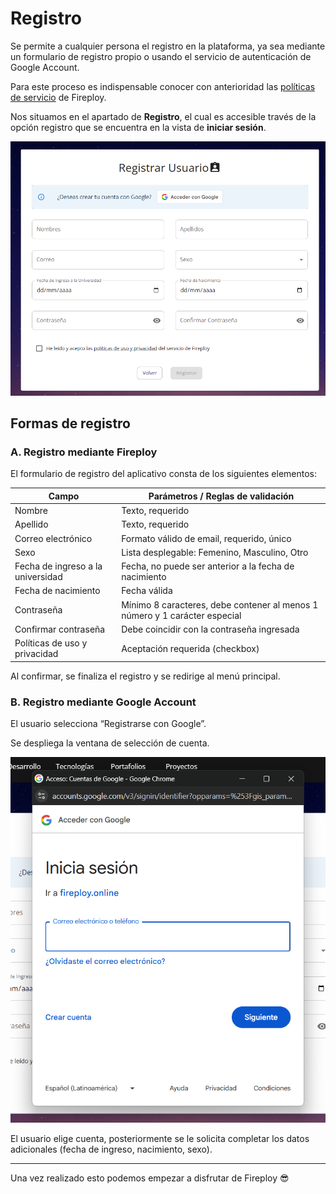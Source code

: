 # Registro

Se permite a cualquier persona el registro en la plataforma, ya sea mediante un formulario de registro propio o usando el servicio de autenticación de Google Account.

Para este proceso es indispensable conocer con anterioridad las [políticas de servicio](../politicas-servicio/index.md) de Fireploy.

Nos situamos en el apartado de **Registro**, el cual es accesible través de la opción registro que se encuentra en la vista de **iniciar sesión**. 

![alt text](image-1.png)

## Formas de registro

### A. Registro mediante Fireploy

El formulario de registro del aplicativo consta de los siguientes elementos:

| Campo                             | Parámetros / Reglas de validación                                          |
| --------------------------------- | -------------------------------------------------------------------------- |
| Nombre                            | Texto, requerido                                                           |
| Apellido                          | Texto, requerido                                                           |
| Correo electrónico                | Formato válido de email, requerido, único                                  |
| Sexo                              | Lista desplegable: Femenino, Masculino, Otro                               |
| Fecha de ingreso a la universidad | Fecha, no puede ser anterior a la fecha de nacimiento                      |
| Fecha de nacimiento               | Fecha válida                                                               |
| Contraseña                        | Mínimo 8 caracteres, debe contener al menos 1 número y 1 carácter especial |
| Confirmar contraseña              | Debe coincidir con la contraseña ingresada                                 |
| Políticas de uso y privacidad     | Aceptación requerida (checkbox)                                            |

Al confirmar, se finaliza el registro y se redirige al menú principal.

### B. Registro mediante Google Account

El usuario selecciona “Registrarse con Google”.

Se despliega la ventana de selección de cuenta.

![alt text](image-2.png)

El usuario elige cuenta, posteriormente se le solicita completar los datos adicionales (fecha de ingreso, nacimiento, sexo).


---

Una vez realizado esto podemos empezar a disfrutar de Fireploy 😎
